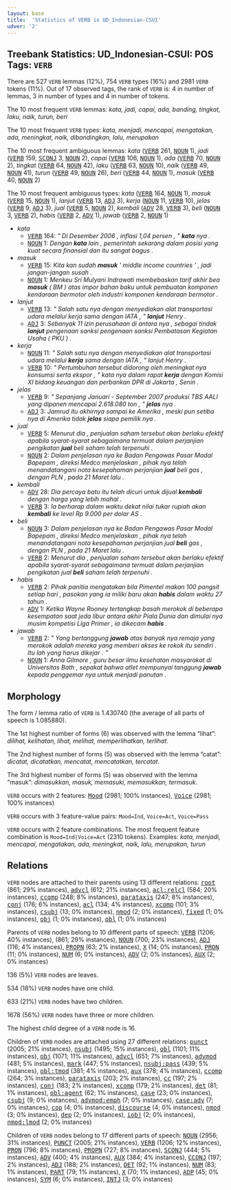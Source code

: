 ```yaml
---
layout: base
title:  'Statistics of VERB in UD_Indonesian-CSUI'
udver: '2'
---
```


## Treebank Statistics: UD_Indonesian-CSUI: POS Tags: `VERB`

There are 527 `VERB` lemmas (12%), 754 `VERB` types (16%) and 2981 `VERB` tokens (11%).
Out of 17 observed tags, the rank of `VERB` is: 4 in number of lemmas, 3 in number of types and 4 in number of tokens.

The 10 most frequent `VERB` lemmas: <em>kata, jadi, capai, ada, banding, tingkat, laku, naik, turun, beri</em>

The 10 most frequent `VERB` types:  <em>kata, menjadi, mencapai, mengatakan, ada, meningkat, naik, dibandingkan, lalu, merupakan</em>

The 10 most frequent ambiguous lemmas: <em>kata</em> (<tt><a href="id_csui-pos-VERB.html">VERB</a></tt> 261, <tt><a href="id_csui-pos-NOUN.html">NOUN</a></tt> 1), <em>jadi</em> (<tt><a href="id_csui-pos-VERB.html">VERB</a></tt> 159, <tt><a href="id_csui-pos-SCONJ.html">SCONJ</a></tt> 3, <tt><a href="id_csui-pos-NOUN.html">NOUN</a></tt> 2), <em>capai</em> (<tt><a href="id_csui-pos-VERB.html">VERB</a></tt> 106, <tt><a href="id_csui-pos-NOUN.html">NOUN</a></tt> 1), <em>ada</em> (<tt><a href="id_csui-pos-VERB.html">VERB</a></tt> 70, <tt><a href="id_csui-pos-NOUN.html">NOUN</a></tt> 2), <em>tingkat</em> (<tt><a href="id_csui-pos-VERB.html">VERB</a></tt> 64, <tt><a href="id_csui-pos-NOUN.html">NOUN</a></tt> 42), <em>laku</em> (<tt><a href="id_csui-pos-VERB.html">VERB</a></tt> 63, <tt><a href="id_csui-pos-NOUN.html">NOUN</a></tt> 10), <em>naik</em> (<tt><a href="id_csui-pos-VERB.html">VERB</a></tt> 49, <tt><a href="id_csui-pos-NOUN.html">NOUN</a></tt> 41), <em>turun</em> (<tt><a href="id_csui-pos-VERB.html">VERB</a></tt> 49, <tt><a href="id_csui-pos-NOUN.html">NOUN</a></tt> 26), <em>beri</em> (<tt><a href="id_csui-pos-VERB.html">VERB</a></tt> 44, <tt><a href="id_csui-pos-NOUN.html">NOUN</a></tt> 1), <em>masuk</em> (<tt><a href="id_csui-pos-VERB.html">VERB</a></tt> 40, <tt><a href="id_csui-pos-NOUN.html">NOUN</a></tt> 2)

The 10 most frequent ambiguous types:  <em>kata</em> (<tt><a href="id_csui-pos-VERB.html">VERB</a></tt> 164, <tt><a href="id_csui-pos-NOUN.html">NOUN</a></tt> 1), <em>masuk</em> (<tt><a href="id_csui-pos-VERB.html">VERB</a></tt> 15, <tt><a href="id_csui-pos-NOUN.html">NOUN</a></tt> 1), <em>lanjut</em> (<tt><a href="id_csui-pos-VERB.html">VERB</a></tt> 13, <tt><a href="id_csui-pos-ADJ.html">ADJ</a></tt> 3), <em>kerja</em> (<tt><a href="id_csui-pos-NOUN.html">NOUN</a></tt> 11, <tt><a href="id_csui-pos-VERB.html">VERB</a></tt> 10), <em>jelas</em> (<tt><a href="id_csui-pos-VERB.html">VERB</a></tt> 9, <tt><a href="id_csui-pos-ADJ.html">ADJ</a></tt> 3), <em>jual</em> (<tt><a href="id_csui-pos-VERB.html">VERB</a></tt> 5, <tt><a href="id_csui-pos-NOUN.html">NOUN</a></tt> 2), <em>kembali</em> (<tt><a href="id_csui-pos-ADV.html">ADV</a></tt> 28, <tt><a href="id_csui-pos-VERB.html">VERB</a></tt> 3), <em>beli</em> (<tt><a href="id_csui-pos-NOUN.html">NOUN</a></tt> 3, <tt><a href="id_csui-pos-VERB.html">VERB</a></tt> 2), <em>habis</em> (<tt><a href="id_csui-pos-VERB.html">VERB</a></tt> 2, <tt><a href="id_csui-pos-ADV.html">ADV</a></tt> 1), <em>jawab</em> (<tt><a href="id_csui-pos-VERB.html">VERB</a></tt> 2, <tt><a href="id_csui-pos-NOUN.html">NOUN</a></tt> 1)


* <em>kata</em>
  * <tt><a href="id_csui-pos-VERB.html">VERB</a></tt> 164: <em>" Di Desember 2006 , inflasi 1,04 persen , " <b>kata</b> nya .</em>
  * <tt><a href="id_csui-pos-NOUN.html">NOUN</a></tt> 1: <em>Dengan <b>kata</b> lain , pemerintah sekarang dalam posisi yang kuat secara finansial dan itu sangat bagus .</em>
* <em>masuk</em>
  * <tt><a href="id_csui-pos-VERB.html">VERB</a></tt> 15: <em>Kita kan sudah <b>masuk</b> ' middle income countries ' , jadi jangan-jangan susah .</em>
  * <tt><a href="id_csui-pos-NOUN.html">NOUN</a></tt> 1: <em>Menkeu Sri Mulyani Indrawati membebaskan tarif akhir bea <b>masuk</b> ( BM ) atas impor bahan baku untuk pembuatan komponen kendaraan bermotor oleh industri komponen kendaraan bermotor .</em>
* <em>lanjut</em>
  * <tt><a href="id_csui-pos-VERB.html">VERB</a></tt> 13: <em>" Salah satu nya dengan menyediakan alat transportasi udara melalui kerja sama dengan IATA , " <b>lanjut</b> Henry .</em>
  * <tt><a href="id_csui-pos-ADJ.html">ADJ</a></tt> 3: <em>Sebanyak 11 izin perusahaan di antara nya , sebagai tindak <b>lanjut</b> pengenaan sanksi pengenaan sanksi Pembatasan Kegiatan Usaha ( PKU ) .</em>
* <em>kerja</em>
  * <tt><a href="id_csui-pos-NOUN.html">NOUN</a></tt> 11: <em>" Salah satu nya dengan menyediakan alat transportasi udara melalui <b>kerja</b> sama dengan IATA , " lanjut Henry .</em>
  * <tt><a href="id_csui-pos-VERB.html">VERB</a></tt> 10: <em>" Pertumbuhan tersebut didorong oleh meningkat nya konsumsi serta ekspor , " kata nya dalam rapat <b>kerja</b> dengan Komisi XI bidang keuangan dan perbankan DPR di Jakarta , Senin .</em>
* <em>jelas</em>
  * <tt><a href="id_csui-pos-VERB.html">VERB</a></tt> 9: <em>" Sepanjang Januari - September 2007 produksi TBS AALI yang dipanen mencapai 2.618.080 ton , " <b>jelas</b> nya .</em>
  * <tt><a href="id_csui-pos-ADJ.html">ADJ</a></tt> 3: <em>Jamrud itu akhirnya sampai ke Amerika , meski pun setiba nya di Amerika tidak <b>jelas</b> siapa pemilik nya .</em>
* <em>jual</em>
  * <tt><a href="id_csui-pos-VERB.html">VERB</a></tt> 5: <em>Menurut dia , penjualan saham tersebut akan berlaku efektif apabila syarat-syarat sebagaimana termuat dalam perjanjian pengikatan <b>jual</b> beli saham telah terpenuhi .</em>
  * <tt><a href="id_csui-pos-NOUN.html">NOUN</a></tt> 2: <em>Dalam penjelasan nya ke Badan Pengawas Pasar Modal Bapepam , direksi Medco menjelaskan , pihak nya telah menandatangani nota kesepahaman perjanjian <b>jual</b> beli gas , dengan PLN , pada 21 Maret lalu .</em>
* <em>kembali</em>
  * <tt><a href="id_csui-pos-ADV.html">ADV</a></tt> 28: <em>Dia percaya batu itu telah dicuri untuk dijual <b>kembali</b> dengan harga yang lebih mahal .</em>
  * <tt><a href="id_csui-pos-VERB.html">VERB</a></tt> 3: <em>Ia berharap dalam waktu dekat nilai tukar rupiah akan <b>kembali</b> ke level Rp 9.000 per dolar AS .</em>
* <em>beli</em>
  * <tt><a href="id_csui-pos-NOUN.html">NOUN</a></tt> 3: <em>Dalam penjelasan nya ke Badan Pengawas Pasar Modal Bapepam , direksi Medco menjelaskan , pihak nya telah menandatangani nota kesepahaman perjanjian jual <b>beli</b> gas , dengan PLN , pada 21 Maret lalu .</em>
  * <tt><a href="id_csui-pos-VERB.html">VERB</a></tt> 2: <em>Menurut dia , penjualan saham tersebut akan berlaku efektif apabila syarat-syarat sebagaimana termuat dalam perjanjian pengikatan jual <b>beli</b> saham telah terpenuhi .</em>
* <em>habis</em>
  * <tt><a href="id_csui-pos-VERB.html">VERB</a></tt> 2: <em>Pihak panitia mengatakan bila Pimentel makan 100 pangsit setiap hari , pasokan yang ia miliki baru akan <b>habis</b> dalam waktu 27 tahun .</em>
  * <tt><a href="id_csui-pos-ADV.html">ADV</a></tt> 1: <em>Ketika Wayne Rooney tertangkap basah merokok di beberapa kesempatan saat jeda libur antara akhir Piala Dunia dan dimulai nya musim kompetisi Liga Primer , ia dikecam <b>habis</b> .</em>
* <em>jawab</em>
  * <tt><a href="id_csui-pos-VERB.html">VERB</a></tt> 2: <em>" Yang bertanggung <b>jawab</b> atas banyak nya remaja yang merokok adalah mereka yang memberi akses ke rokok itu sendiri . Itu lah yang harus dikejar . "</em>
  * <tt><a href="id_csui-pos-NOUN.html">NOUN</a></tt> 1: <em>Anna Gilmore , guru besar ilmu kesehatan masyarakat di Universitas Bath , sepakat bahwa atlet mempunyai tanggung <b>jawab</b> kepada penggemar nya untuk menjadi panutan .</em>

## Morphology

The form / lemma ratio of `VERB` is 1.430740 (the average of all parts of speech is 1.085880).

The 1st highest number of forms (6) was observed with the lemma “lihat”: <em>dilihat, kelihatan, lihat, melihat, memperlihatkan, terlihat</em>.

The 2nd highest number of forms (5) was observed with the lemma “catat”: <em>dicatat, dicatatkan, mencatat, mencatatkan, tercatat</em>.

The 3rd highest number of forms (5) was observed with the lemma “masuk”: <em>dimasukkan, masuk, memasuki, memasukkan, termasuk</em>.

`VERB` occurs with 2 features: <tt><a href="id_csui-feat-Mood.html">Mood</a></tt> (2981; 100% instances), <tt><a href="id_csui-feat-Voice.html">Voice</a></tt> (2981; 100% instances)

`VERB` occurs with 3 feature-value pairs: `Mood=Ind`, `Voice=Act`, `Voice=Pass`

`VERB` occurs with 2 feature combinations.
The most frequent feature combination is `Mood=Ind|Voice=Act` (2310 tokens).
Examples: <em>kata, menjadi, mencapai, mengatakan, ada, meningkat, naik, lalu, merupakan, turun</em>


## Relations

`VERB` nodes are attached to their parents using 13 different relations: <tt><a href="id_csui-dep-root.html">root</a></tt> (861; 29% instances), <tt><a href="id_csui-dep-advcl.html">advcl</a></tt> (612; 21% instances), <tt><a href="id_csui-dep-acl-relcl.html">acl:relcl</a></tt> (584; 20% instances), <tt><a href="id_csui-dep-ccomp.html">ccomp</a></tt> (248; 8% instances), <tt><a href="id_csui-dep-parataxis.html">parataxis</a></tt> (247; 8% instances), <tt><a href="id_csui-dep-conj.html">conj</a></tt> (176; 6% instances), <tt><a href="id_csui-dep-acl.html">acl</a></tt> (134; 4% instances), <tt><a href="id_csui-dep-xcomp.html">xcomp</a></tt> (101; 3% instances), <tt><a href="id_csui-dep-csubj.html">csubj</a></tt> (13; 0% instances), <tt><a href="id_csui-dep-nmod.html">nmod</a></tt> (2; 0% instances), <tt><a href="id_csui-dep-fixed.html">fixed</a></tt> (1; 0% instances), <tt><a href="id_csui-dep-obj.html">obj</a></tt> (1; 0% instances), <tt><a href="id_csui-dep-obl.html">obl</a></tt> (1; 0% instances)

Parents of `VERB` nodes belong to 10 different parts of speech: <tt><a href="id_csui-pos-VERB.html">VERB</a></tt> (1206; 40% instances),  (861; 29% instances), <tt><a href="id_csui-pos-NOUN.html">NOUN</a></tt> (700; 23% instances), <tt><a href="id_csui-pos-ADJ.html">ADJ</a></tt> (116; 4% instances), <tt><a href="id_csui-pos-PROPN.html">PROPN</a></tt> (63; 2% instances), <tt><a href="id_csui-pos-X.html">X</a></tt> (14; 0% instances), <tt><a href="id_csui-pos-PRON.html">PRON</a></tt> (11; 0% instances), <tt><a href="id_csui-pos-NUM.html">NUM</a></tt> (6; 0% instances), <tt><a href="id_csui-pos-ADV.html">ADV</a></tt> (2; 0% instances), <tt><a href="id_csui-pos-AUX.html">AUX</a></tt> (2; 0% instances)

136 (5%) `VERB` nodes are leaves.

534 (18%) `VERB` nodes have one child.

633 (21%) `VERB` nodes have two children.

1678 (56%) `VERB` nodes have three or more children.

The highest child degree of a `VERB` node is 16.

Children of `VERB` nodes are attached using 27 different relations: <tt><a href="id_csui-dep-punct.html">punct</a></tt> (2005; 21% instances), <tt><a href="id_csui-dep-nsubj.html">nsubj</a></tt> (1495; 15% instances), <tt><a href="id_csui-dep-obl.html">obl</a></tt> (1101; 11% instances), <tt><a href="id_csui-dep-obj.html">obj</a></tt> (1071; 11% instances), <tt><a href="id_csui-dep-advcl.html">advcl</a></tt> (651; 7% instances), <tt><a href="id_csui-dep-advmod.html">advmod</a></tt> (481; 5% instances), <tt><a href="id_csui-dep-mark.html">mark</a></tt> (447; 5% instances), <tt><a href="id_csui-dep-nsubj-pass.html">nsubj:pass</a></tt> (439; 5% instances), <tt><a href="id_csui-dep-obl-tmod.html">obl:tmod</a></tt> (381; 4% instances), <tt><a href="id_csui-dep-aux.html">aux</a></tt> (378; 4% instances), <tt><a href="id_csui-dep-ccomp.html">ccomp</a></tt> (264; 3% instances), <tt><a href="id_csui-dep-parataxis.html">parataxis</a></tt> (203; 2% instances), <tt><a href="id_csui-dep-cc.html">cc</a></tt> (197; 2% instances), <tt><a href="id_csui-dep-conj.html">conj</a></tt> (183; 2% instances), <tt><a href="id_csui-dep-xcomp.html">xcomp</a></tt> (179; 2% instances), <tt><a href="id_csui-dep-det.html">det</a></tt> (81; 1% instances), <tt><a href="id_csui-dep-obl-agent.html">obl:agent</a></tt> (62; 1% instances), <tt><a href="id_csui-dep-case.html">case</a></tt> (23; 0% instances), <tt><a href="id_csui-dep-csubj.html">csubj</a></tt> (9; 0% instances), <tt><a href="id_csui-dep-advmod-emph.html">advmod:emph</a></tt> (7; 0% instances), <tt><a href="id_csui-dep-case-adv.html">case:adv</a></tt> (7; 0% instances), <tt><a href="id_csui-dep-cop.html">cop</a></tt> (4; 0% instances), <tt><a href="id_csui-dep-discourse.html">discourse</a></tt> (4; 0% instances), <tt><a href="id_csui-dep-nmod.html">nmod</a></tt> (3; 0% instances), <tt><a href="id_csui-dep-dep.html">dep</a></tt> (2; 0% instances), <tt><a href="id_csui-dep-iobj.html">iobj</a></tt> (2; 0% instances), <tt><a href="id_csui-dep-nmod-lmod.html">nmod:lmod</a></tt> (2; 0% instances)

Children of `VERB` nodes belong to 17 different parts of speech: <tt><a href="id_csui-pos-NOUN.html">NOUN</a></tt> (2956; 31% instances), <tt><a href="id_csui-pos-PUNCT.html">PUNCT</a></tt> (2005; 21% instances), <tt><a href="id_csui-pos-VERB.html">VERB</a></tt> (1206; 12% instances), <tt><a href="id_csui-pos-PRON.html">PRON</a></tt> (796; 8% instances), <tt><a href="id_csui-pos-PROPN.html">PROPN</a></tt> (727; 8% instances), <tt><a href="id_csui-pos-SCONJ.html">SCONJ</a></tt> (444; 5% instances), <tt><a href="id_csui-pos-ADV.html">ADV</a></tt> (400; 4% instances), <tt><a href="id_csui-pos-AUX.html">AUX</a></tt> (384; 4% instances), <tt><a href="id_csui-pos-CCONJ.html">CCONJ</a></tt> (197; 2% instances), <tt><a href="id_csui-pos-ADJ.html">ADJ</a></tt> (188; 2% instances), <tt><a href="id_csui-pos-DET.html">DET</a></tt> (92; 1% instances), <tt><a href="id_csui-pos-NUM.html">NUM</a></tt> (83; 1% instances), <tt><a href="id_csui-pos-PART.html">PART</a></tt> (79; 1% instances), <tt><a href="id_csui-pos-X.html">X</a></tt> (70; 1% instances), <tt><a href="id_csui-pos-ADP.html">ADP</a></tt> (45; 0% instances), <tt><a href="id_csui-pos-SYM.html">SYM</a></tt> (6; 0% instances), <tt><a href="id_csui-pos-INTJ.html">INTJ</a></tt> (3; 0% instances)

